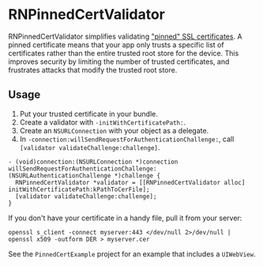 # RNPinnedCertValidator

RNPinnedCertValidator simplifies validating ["pinned" SSL certificates](https://www.owasp.org/index.php/Certificate_and_Public_Key_Pinning). A pinned certificate means that your app only trusts a specific list of certificates rather than the entire trusted root store for the device. This improves security by limiting the number of trusted certificates, and frustrates attacks that modify the trusted root store.

## Usage

1. Put your trusted certificate in your bundle.
2. Create a validator with `-initWithCertificatePath:`.
3. Create an `NSURLConnection` with your object as a delegate.
4. In `-connection:willSendRequestForAuthenticationChallenge:`, call `[validator validateChallenge:challenge]`.

```objc
- (void)connection:(NSURLConnection *)connection 
willSendRequestForAuthenticationChallenge:(NSURLAuthenticationChallenge *)challenge {
  RNPinnedCertValidator *validator = [[RNPinnedCertValidator alloc] initWithCertificatePath:kPathToCerFile];
  [validator validateChallenge:challenge];
}
```

If you don't have your certificate in a handy file, pull it from your server:

``` 
openssl s_client -connect myserver:443 </dev/null 2>/dev/null | openssl x509 -outform DER > myserver.cer
```

See the `PinnedCertExample` project for an example that includes a `UIWebView`.